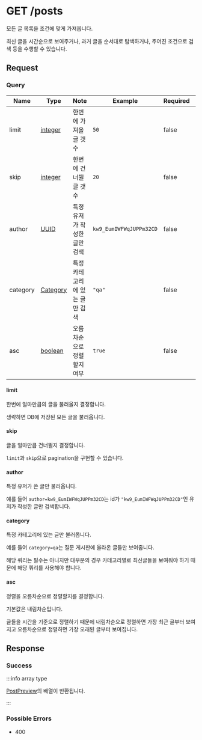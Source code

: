 # GET /posts

모든 글 목록을 조건에 맞게 가져옵니다.

최신 글을 시간순으로 보여주거나, 과거 글을 순서대로 탐색하거나, 주어진 조건으로 검색 등을 수행할 수 있습니다.

## Request

### Query

| Name     | Type                                         | Note                           | Example                 | Required | Default  | Limit             |
| -------- | -------------------------------------------- | ------------------------------ | ----------------------- | -------- | -------- | ----------------- |
| limit    | [integer](../../types/primitive/integer.md)  | 한번에 가져올 글 갯수          | `50`                    | false    | $\infty$ | $0\leq n\leq1024$ |
| skip     | [integer](../../types/primitive/integer.md)  | 한번에 건너뛸 글 갯수          | `20`                    | false    | `0`      | $0\leq n$         |
| author   | [UUID](../../types/semantic/uuid.md)         | 특정 유저가 작성한 글만 검색   | `kw9_EumIWFWqJUPPm32CD` | false    |          |                   |
| category | [Category](../../types/semantic/category.md) | 특정 카테고리에 있는 글만 검색 | `"qa"`                  | false    |          |                   |
| asc      | [boolean](../../types/primitive/boolean.md)  | 오름차순으로 정렬할지 여부     | `true`                  | false    | `false`  |                   |

#### limit

한번에 얼마만큼의 글을 불러올지 결정합니다.

생략하면 DB에 저장된 모든 글을 불러옵니다.

#### skip

글을 얼마만큼 건너뛸지 결정합니다.

`limit`과 `skip`으로 pagination을 구현할 수 있습니다.

#### author

특정 유저가 쓴 글만 불러옵니다.

예를 들어 `author=kw9_EumIWFWqJUPPm32CD`는 id가 `"kw9_EumIWFWqJUPPm32CD"`인 유저가 작성한 글만 검색합니다.

#### category

특정 카테고리에 있는 글만 불러옵니다.

예를 들어 `category=qa`는 질문 게시판에 올라온 글들만 보여줍니다.

해당 쿼리는 필수는 아니지만 대부분의 경우 카테고리별로 최신글들을 보여줘야 하기 때문에 해당 쿼리를 사용해야 합니다.

#### asc

정렬을 오름차순으로 정렬할지를 결정합니다.

기본값은 내림차순입니다.

글들을 시간을 기준으로 정렬하기 때문에 내림차순으로 정렬하면 가장 최근 글부터 보여지고 오름차순으로 정렬하면 가장 오래된 글부터 보여집니다.

## Response

### Success

:::info array type

[PostPreview](../../types/schema/post-preview.md)의 배열이 반환됩니다.

:::

### Possible Errors

-   400

